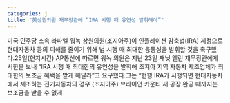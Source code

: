 ```yaml
---
categories: j
title: "美상원의원 재무장관에 “IRA 시행 때 유연성 발휘해야”"
---
```

미국 민주당 소속 라파엘 워녹 상원의원(조지아주)이 인플레이션 감축법(IRA) 제정으로 현대자동차 등의 피해를 줄이기 위해 법 시행 때 최대한 융통성을 발휘할 것을 촉구했다.25일(현지시간) AP통신에 따르면 워녹 의원은 지난 23일 재닛 옐런 재무장관에게 서한을 보내 “IRA 시행 때 최대한의 유연성을 발휘해 조지아 지역 자동차 제조업체가 최대한의 보조금 혜택을 받게 해달라”고 요구했다.그는 “현행 IRA가 시행되면 현대자동차에서 제조하는 전기자동차의 경우 (조지아주) 브라이언 카운티 새 공장 완공 때까지는 보조금을 받을 수 없게
